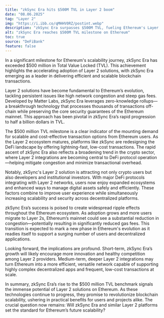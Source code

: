 ```yaml
---
title: "zkSync Era hits $500M TVL in Layer 2 boom"
date: "08.06.2025"
tag: "Layer 2"
img: "https://i.ibb.co/qMHHV0RZ/postint.webp"
description: "zkSync Era surpasses $500M TVL, fueling Ethereum's Layer 2 growth."
alt: "zkSync Era reaches $500M TVL milestone on Ethereum"
toc: true
source: "DeFiBank"
feature: false
---
```


In a significant milestone for Ethereum's scalability journey, zkSync Era has exceeded $500 million in Total Value Locked (TVL). This achievement highlights the accelerating adoption of Layer 2 solutions, with zkSync Era emerging as a leader in delivering efficient and scalable blockchain transactions.

Layer 2 solutions have become fundamental to Ethereum’s evolution, tackling persistent issues like high network congestion and steep gas fees. Developed by Matter Labs, zkSync Era leverages zero-knowledge rollups—a breakthrough technology that processes thousands of transactions off-chain while preserving the core security guarantees of the Ethereum mainnet. This approach has been pivotal in zkSync Era’s rapid progression to half a billion dollars in TVL.

The $500 million TVL milestone is a clear indicator of the mounting demand for scalable and cost-effective transaction options from Ethereum users. As the Layer 2 ecosystem matures, platforms like zkSync are redesigning the DeFi landscape by offering lightning-fast, low-cost transactions. The rapid ascent of zkSync Era also reflects a broadening trend in the crypto sector, where Layer 2 integrations are becoming central to DeFi protocol operation—helping mitigate congestion and minimize transactional overhead.

Notably, zkSync's Layer 2 solution is attracting not only crypto users but also developers and institutional investors. With major DeFi protocols integrating with Layer 2 networks, users now enjoy expanded ecosystems and enhanced ways to manage digital assets safely and efficiently. These factors combine to improve user experience while simultaneously increasing scalability and security across decentralized platforms.

zkSync Era’s success is poised to create widespread ripple effects throughout the Ethereum ecosystem. As adoption grows and more users migrate to Layer 2s, Ethereum’s mainnet could see a substantial reduction in congestion—potentially resulting in significantly reduced gas fees. This transition is expected to mark a new phase in Ethereum's evolution as it readies itself to support a surging number of users and decentralized applications.

Looking forward, the implications are profound. Short-term, zkSync Era’s growth will likely encourage more innovation and healthy competition among Layer 2 providers. Medium-term, deeper Layer 2 integrations may turn Ethereum into a more efficient, versatile network capable of supporting highly complex decentralized apps and frequent, low-cost transactions at scale.

In summary, zkSync Era’s rise to the $500 million TVL benchmark signals the immense potential of Layer 2 solutions on Ethereum. As these technologies continue to progress, they promise to revolutionize blockchain scalability, ushering in practical benefits for users and projects alike. The crucial question now remains: Will zkSync Era and similar Layer 2 platforms set the standard for Ethereum’s future scalability?